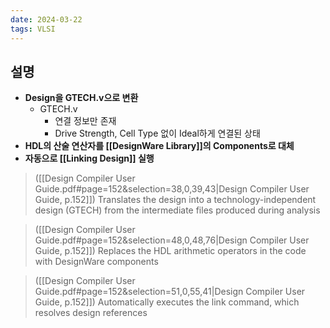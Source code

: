 ```yaml
---
date: 2024-03-22
tags: VLSI
---
```


## 설명

- **Design을 GTECH.v으로 변환**
	- GTECH.v
		- 연결 정보만 존재
		- Drive Strength, Cell Type 없이 Ideal하게 연결된 상태
- **HDL의 산술 연산자를 [[DesignWare Library]]의 Components로 대체**
- **자동으로 [[Linking Design]] 실행**

> ([[Design Compiler User Guide.pdf#page=152&selection=38,0,39,43|Design Compiler User Guide, p.152]])
> Translates the design into a technology-independent design (GTECH) from the intermediate files produced during analysis

> ([[Design Compiler User Guide.pdf#page=152&selection=48,0,48,76|Design Compiler User Guide, p.152]])
> Replaces the HDL arithmetic operators in the code with DesignWare components

> ([[Design Compiler User Guide.pdf#page=152&selection=51,0,55,41|Design Compiler User Guide, p.152]])
> Automatically executes the link command, which resolves design references
